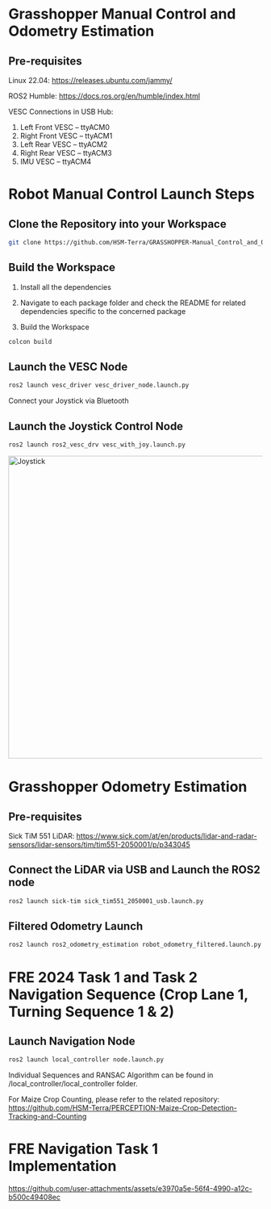 # Grasshopper Manual Control and Odometry Estimation 

## Pre-requisites
Linux 22.04: https://releases.ubuntu.com/jammy/

ROS2 Humble: https://docs.ros.org/en/humble/index.html

VESC Connections in USB Hub: 
1. Left Front VESC – ttyACM0
2. Right Front VESC – ttyACM1
3. Left Rear VESC – ttyACM2
4. Right Rear VESC – ttyACM3
5. IMU VESC – ttyACM4 

# Robot Manual Control Launch Steps
## Clone the Repository into your Workspace
```bash
git clone https://github.com/HSM-Terra/GRASSHOPPER-Manual_Control_and_Odometry_Estimation
```

## Build the Workspace
1. Install all the dependencies

2. Navigate to each package folder and check the README for related dependencies specific to the concerned package

3. Build the Workspace

```bash
colcon build
```
## Launch the VESC Node
```bash
ros2 launch vesc_driver vesc_driver_node.launch.py 
```
Connect your Joystick via Bluetooth

## Launch the Joystick Control Node
```bash
ros2 launch ros2_vesc_drv vesc_with_joy.launch.py 
```
<img width="1049" height="600" alt="Joystick" src="https://github.com/user-attachments/assets/c5cb2728-5642-45a8-9d82-0844fe7eb676" />

# Grasshopper Odometry Estimation

## Pre-requisites 

Sick TiM 551 LiDAR: https://www.sick.com/at/en/products/lidar-and-radar-sensors/lidar-sensors/tim/tim551-2050001/p/p343045

## Connect the LiDAR via USB and Launch the ROS2 node
```bash
ros2 launch sick-tim sick_tim551_2050001_usb.launch.py
```

## Filtered Odometry Launch
```bash
ros2 launch ros2_odometry_estimation robot_odometry_filtered.launch.py
```

# FRE 2024 Task 1 and Task 2 Navigation Sequence (Crop Lane 1, Turning Sequence 1 & 2)

## Launch Navigation Node

```bash
ros2 launch local_controller node.launch.py
```

Individual Sequences and RANSAC Algorithm can be found in /local_controller/local_controller folder.

For Maize Crop Counting, please refer to the related repository: https://github.com/HSM-Terra/PERCEPTION-Maize-Crop-Detection-Tracking-and-Counting


# FRE Navigation Task 1 Implementation




https://github.com/user-attachments/assets/e3970a5e-56f4-4990-a12c-b500c49408ec



